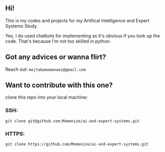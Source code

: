 ## Hi!

This is my codes and projects for my Artifical Intelligence and Expert Systems Study.

Yes, I do used chatbots for implementing as it's obvious if you look up the code. That's because I'm not too skilled in python.



## Got any advices or wanna flirt? 
Reach out: 
`
mojtabamomenaei@gmail.com
`

## Want to contribute with this one?
clone this repo into your local machine: <br />
###  SSH: <br />
  
  ```
  git clone git@github.com:Momenize/ai-and-expert-systems.git
  ```

###  HTTPS: <br />
  
  ```
  git clone https://github.com/Momenize/ai-and-expert-systems.git
  ```
